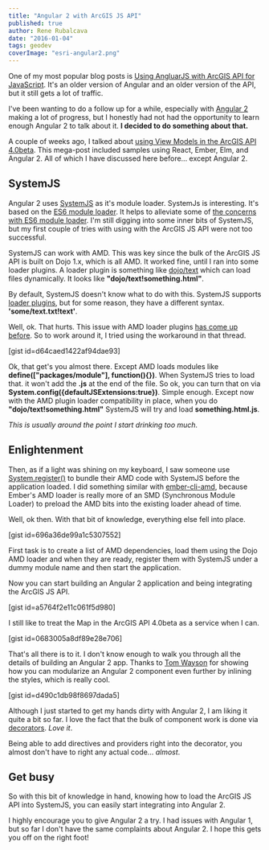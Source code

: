 ```yaml
---
title: "Angular 2 with ArcGIS JS API"
published: true
author: Rene Rubalcava
date: "2016-01-04"
tags: geodev
coverImage: "esri-angular2.png"
---
```


One of my most popular blog posts is [Using AngluarJS with ArcGIS API for JavaScript](http://odoe.net/blog/using-angularjs-with-arcgis-api-for-javascript/). It's an older version of Angular and an older version of the API, but it still gets a lot of traffic.

I've been wanting to do a follow up for a while, especially with [Angular 2](https://angular.io/) making a lot of progress, but I honestly had not had the opportunity to learn enough Angular 2 to talk about it. **I decided to do something about that.**

A couple of weeks ago, I talked about [using View Models in the ArcGIS API 4.0beta](http://odoe.net/blog/view-models-in-arcgis-js-api/). This mega-post included samples using React, Ember, Elm, and Angular 2. All of which I have discussed here before... except Angular 2.

## SystemJS

Angular 2 uses [SystemJS](https://github.com/systemjs/systemjs) as it's module loader. SystemJs is interesting. It's based on the [ES6 module loader](https://github.com/ModuleLoader/es6-module-loader). It helps to alleviate some of [the concerns with ES6 module loader](http://jrburke.com/2015/02/13/how-to-know-when-es-modules-are-done/). I'm still digging into some inner bits of SystemJS, but my first couple of tries with using with the ArcGIS JS API were not too successful.

SystemJS can work with AMD. This was key since the bulk of the ArcGIS JS API is built on Dojo 1.x, which is all AMD. It worked fine, until I ran into some loader plugins. A loader plugin is something like [dojo/text](http://dojotoolkit.org/reference-guide/1.10/dojo/text.html) which can load files dynamically. It looks like **"dojo/text!something.html"**.

By default, SystemJS doesn't know what to do with this. SystemJS supports [loader plugins](https://github.com/systemjs/systemjs#plugins), but for some reason, they have a different syntax. **'some/text.txt!text'**.

Well, ok. That hurts. This issue with AMD loader plugins [has come up before](https://github.com/systemjs/systemjs/issues/549). So to work around it, I tried using the workaround in that thread.

[gist id=d64caed1422af94dae93]

Ok, that get's you almost there. Except AMD loads modules like **define(["packages/module"], function(){})**. When SystemJS tries to load that. it won't add the **.js** at the end of the file. So ok, you can turn that on via **System.config({defaultJSExtensions:true})**. Simple enough. Except now with the AMD plugin loader compatibility in place, when you do **"dojo/text!something.html"** SystemJS will try and load **something.html.js**.

_This is usually around the point I start drinking too much._

## Enlightenment

Then, as if a light was shining on my keyboard, I saw someone use [System.register()](https://github.com/ModuleLoader/es6-module-loader/blob/master/docs/system-register.md) to bundle their AMD code with SystemJS before the application loaded. I did something similar with [ember-cli-amd](https://github.com/esri/ember-cli-amd), because Ember's AMD loader is really more of an SMD (Synchronous Module Loader) to preload the AMD bits into the existing loader ahead of time.

Well, ok then. With that bit of knowledge, everything else fell into place.

[gist id=696a36de99a1c5307552]

First task is to create a list of AMD dependencies, load them using the Dojo AMD loader and when they are ready, register them with SystemJS under a dummy module name and then start the application.

Now you can start building an Angular 2 application and being integrating the ArcGIS JS API.

[gist id=a5764f2e11c061f5d980]

I still like to treat the Map in the ArcGIS API 4.0beta as a service when I can.

[gist id=0683005a8df89e28e706]

That's all there is to it. I don't know enough to walk you through all the details of building an Angular 2 app. Thanks to [Tom Wayson](https://twitter.com/tomwayson) for showing how you can modularize an Angular 2 component even further by inlining the styles, which is really cool.

[gist id=d490c1db98f8697dada5]

Although I just started to get my hands dirty with Angular 2, I am liking it quite a bit so far. I love the fact that the bulk of component work is done via [decorators](http://blog.wolksoftware.com/decorators-reflection-javascript-typescript). _Love it_.

Being able to add directives and providers right into the decorator, you almost don't have to right any actual code... _almost_.

## Get busy

So with this bit of knowledge in hand, knowing how to load the ArcGIS JS API into SystemJS, you can easily start integrating into Angular 2.

I highly encourage you to give Angular 2 a try. I had issues with Angular 1, but so far I don't have the same complaints about Angular 2. I hope this gets you off on the right foot!
